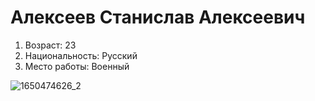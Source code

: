 # Алексеев Станислав Алексеевич

1. Возраст: 23
2. Национальность: Русский
3. Место работы: Военный

![1650474626_2](https://github.com/user-attachments/assets/9295c2ec-9e88-462c-b3d1-2986ab2cb61b)
